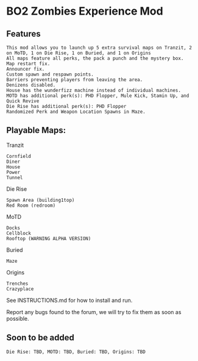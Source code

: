 # BO2 Zombies Experience Mod

## Features
```
This mod allows you to launch up 5 extra survival maps on Tranzit, 2 on MoTD, 1 on Die Rise, 1 on Buried, and 1 on Origins
All maps feature all perks, the pack a punch and the mystery box.
Map restart fix.
Announcer fix.
Custom spawn and respawn points.
Barriers preventing players from leaving the area.
Denizens disabled.
House has the wunderfizz machine instead of individual machines.
MOTD has additional perk(s): PHD Flopper, Mule Kick, Stamin Up, and Quick Revive
Die Rise has additional perk(s): PHD Flopper
Randomized Perk and Weapon Location Spawns in Maze.
```
## Playable Maps:
Tranzit
```
Cornfield
Diner
House
Power
Tunnel
```
Die Rise
```
Spawn Area (building1top)
Red Room (redroom)
```
MoTD
```
Docks
Cellblock
Rooftop (WARNING ALPHA VERSION)
```
Buried
```
Maze
```
Origins
```
Trenches
Crazyplace
```

See INSTRUCTIONS.md for how to install and run.

Report any bugs found to the forum, we will try to fix them as soon as possible.

## Soon to be added
```
Die Rise: TBD, MOTD: TBD, Buried: TBD, Origins: TBD
```
